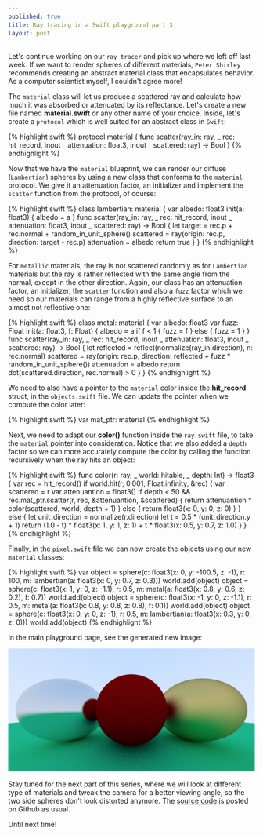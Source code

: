 ```yaml
---
published: true
title: Ray tracing in a Swift playground part 3
layout: post
---
```

Let's continue working on our `ray tracer` and pick up where we left off last week. If we want to render spheres of different materials, `Peter Shirley` recommends creating an abstract material class that encapsulates behavior. As a computer scientist myself, I couldn't agree more! 

The `material` class will let us produce a scattered ray and calculate how much it was absorbed or attenuated by its reflectance. Let's create a new file named __material.swift__ or any other name of your choice. Inside, let's create a `protocol` which is well suited for an abstract class in `Swift`:

{% highlight swift %}
protocol material {
    func scatter(ray_in: ray, _ rec: hit_record, inout _ attenuation: float3, inout _ scattered: ray) -> Bool
}
{% endhighlight %}

Now that we have the `material` blueprint, we can render our diffuse (`Lambertian`) spheres by using a new class that conforms to the `material` protocol. We give it an attenuation factor, an initializer and implement the `scatter` function from the protocol, of course:

{% highlight swift %}
class lambertian: material {
    var albedo: float3
    init(a: float3) {
        albedo = a
    }
    func scatter(ray_in: ray, _ rec: hit_record, inout _ attenuation: float3, inout _ scattered: ray) -> Bool {
        let target = rec.p + rec.normal + random_in_unit_sphere()
        scattered = ray(origin: rec.p, direction: target - rec.p)
        attenuation = albedo
        return true
    }
}
{% endhighlight %}

For `metallic` materials, the ray is not scattered randomly as for `Lambertian` materials but the ray is rather reflected with the same angle from the normal, except in the other direction. Again, our class has an attenuation factor, an initializer, the `scatter` function and also a `fuzz` factor which we need so our materials can range from a highly reflective surface to an almost not reflective one:

{% highlight swift %}
class metal: material {
    var albedo: float3
    var fuzz: Float
    init(a: float3, f: Float) {
        albedo = a
        if f < 1 {
            fuzz = f
        } else {
            fuzz = 1
        }
    }
    func scatter(ray_in: ray, _ rec: hit_record, inout _ attenuation: float3, inout _ scattered: ray) -> Bool {
        let reflected = reflect(normalize(ray_in.direction), n: rec.normal)
        scattered = ray(origin: rec.p, direction: reflected + fuzz * random_in_unit_sphere())
        attenuation = albedo
        return dot(scattered.direction, rec.normal) > 0
    }
}
{% endhighlight %}

We need to also have a pointer to the `material` color inside the __hit_record__ struct, in the `objects.swift` file. We can update the pointer when we compute the color later:

{% highlight swift %}
var mat_ptr: material
{% endhighlight %}

Next, we need to adapt our __color()__ function inside the `ray.swift` file, to take the `material` pointer into consideration. Notice that we also added a `depth` factor so we can more accurately compute the color by calling the function recursively when the ray hits an object:

{% highlight swift %}
func color(r: ray, _ world: hitable, _ depth: Int) -> float3 {
    var rec = hit_record()
    if world.hit(r, 0.001, Float.infinity, &rec) {
        var scattered = r
        var attenuantion = float3()
        if depth < 50 && rec.mat_ptr.scatter(r, rec, &attenuantion, &scattered) {
            return attenuantion * color(scattered, world, depth + 1)
        } else {
            return float3(x: 0, y: 0, z: 0)
        }
    } else {
        let unit_direction = normalize(r.direction)
        let t = 0.5 * (unit_direction.y + 1)
        return (1.0 - t) * float3(x: 1, y: 1, z: 1) + t * float3(x: 0.5, y: 0.7, z: 1.0)
    }
}
{% endhighlight %}

Finally, in the `pixel.swift` file we can now create the objects using our new `material` classes:

{% highlight swift %}
var object = sphere(c: float3(x: 0, y: -100.5, z: -1), r: 100, m: lambertian(a: float3(x: 0, y: 0.7, z: 0.3)))
world.add(object)
object = sphere(c: float3(x: 1, y: 0, z: -1.1), r: 0.5, m: metal(a: float3(x: 0.8, y: 0.6, z: 0.2), f: 0.7))
world.add(object)
object = sphere(c: float3(x: -1, y: 0, z: -1.1), r: 0.5, m: metal(a: float3(x: 0.8, y: 0.8, z: 0.8), f: 0.1))
world.add(object)
object = sphere(c: float3(x: 0, y: 0, z: -1), r: 0.5, m: lambertian(a: float3(x: 0.3, y: 0, z: 0)))
world.add(object)
{% endhighlight %}

In the main playground page, see the generated new image:

![alt text](https://github.com/metalkit/images/raw/master/raytracing7.png "Raytracing 7")

Stay tuned for the next part of this series, where we will look at different type of materials and tweak the camera for a better viewing angle, so the two side spheres don't look distorted anymore. The [source code](https://github.com/MetalKit/raytracing) is posted on Github as usual.

Until next time!
